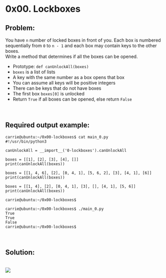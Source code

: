 # 0x00. Lockboxes
## Problem:
You have `n` number of locked boxes in front of you. Each box is numbered sequentially from `0` to `n - 1` and each box may contain keys to the other boxes.
<br>
Write a method that determines if all the boxes can be opened.

* Prototype: `def canUnlockAll(boxes)`
* `boxes` is a list of lists
* A key with the same number as a box opens that box
* You can assume all keys will be positive integers
* There can be keys that do not have boxes
* The first box `boxes[0]` is unlocked
* Return `True` if all boxes can be opened, else return `False`
<br>

## Required output example:
```
carrie@ubuntu:~/0x00-lockboxes$ cat main_0.py
#!/usr/bin/python3

canUnlockAll = __import__('0-lockboxes').canUnlockAll

boxes = [[1], [2], [3], [4], []]
print(canUnlockAll(boxes))

boxes = [[1, 4, 6], [2], [0, 4, 1], [5, 6, 2], [3], [4, 1], [6]]
print(canUnlockAll(boxes))

boxes = [[1, 4], [2], [0, 4, 1], [3], [], [4, 1], [5, 6]]
print(canUnlockAll(boxes))

carrie@ubuntu:~/0x00-lockboxes$
```
```
carrie@ubuntu:~/0x00-lockboxes$ ./main_0.py
True
True
False
carrie@ubuntu:~/0x00-lockboxes$
```
<br>

## Solution:

<br>
<img src="https://www.holbertonschool.com/holberton-logo.png">
